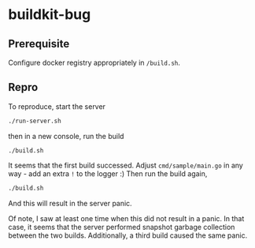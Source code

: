 # buildkit-bug

## Prerequisite

Configure docker registry appropriately in `/build.sh`.

## Repro

To reproduce, start the server
```bash
./run-server.sh
```
then in a new console, run the build
```
./build.sh
```
It seems that the first build successed.  Adjust `cmd/sample/main.go` in any way - add an extra `!` to the logger :)
Then run the build again,
```bash
./build.sh
```
And this will result in the server panic.

Of note, I saw at least one time when this did not result in a panic.  In that case, it seems that the server performed snapshot garbage collection between the two builds.  Additionally, a third build caused the same panic.
